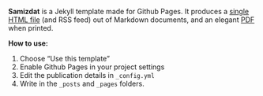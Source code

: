 **Samizdat** is a Jekyll template made for Github Pages. It produces a [single HTML file](https://cadars.github.io/samizdat) (and RSS feed) out of Markdown documents, and an elegant [PDF](https://cadars.github.io/samizdat/index.pdf) when printed.

**How to use:**
1. Choose “Use this template”
2. Enable Github Pages in your project settings
3. Edit the publication details in `_config.yml`
4. Write in the `_posts` and `_pages` folders.
